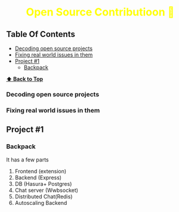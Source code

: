 <h1 style="color:yellow"><center>Open Source Contributioon 🧾</center></h1>

## Table Of Contents

- [Decoding open source projects](#decoding-open-source-projects)
- [Fixing real world issues in them](#fixing-real-world-issues-in-them)
- [Project #1](#project-1)
  - [Backpack](#backpack)

**[⬆ Back to Top](#table-of-contents)**

### Decoding open source projects

### Fixing real world issues in them

## Project #1

### Backpack

It has a few parts

1. Frontend (extension)
2. Backend (Express)
3. DB (Hasura+ Postgres)
4. Chat server (Wwbsocket)
5. Distributed Chat(Redis)
6. Autoscaling Backend
